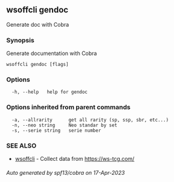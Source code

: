 ## wsoffcli gendoc

Generate doc with Cobra

### Synopsis

Generate documentation with Cobra

```
wsoffcli gendoc [flags]
```

### Options

```
  -h, --help   help for gendoc
```

### Options inherited from parent commands

```
  -a, --allrarity      get all rarity (sp, ssp, sbr, etc...)
  -n, --neo string     Neo standar by set
  -s, --serie string   serie number
```

### SEE ALSO

* [wsoffcli](../README.md)	 - Collect data from https://ws-tcg.com/

###### Auto generated by spf13/cobra on 17-Apr-2023
